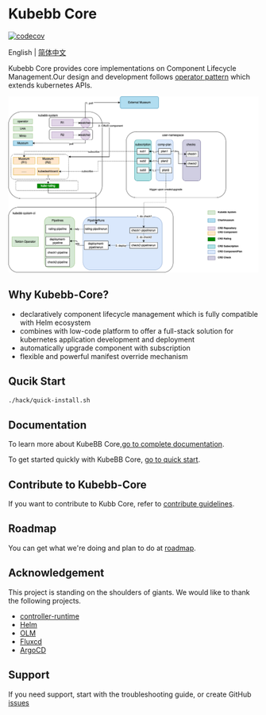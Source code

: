 # Kubebb Core

[![codecov](https://codecov.io/gh/kubebb/core/branch/main/graph/badge.svg?token=TBPAVEZV2K)](https://codecov.io/gh/kubebb/core)

English | [简体中文](./README_zh.md)

Kubebb Core provides core implementations on Component Lifecycle Management.Our design and development follows [operator pattern](https://kubernetes.io/docs/concepts/extend-kubernetes/operator/) which extends kubernetes APIs.

![arch](./assets/arch.png)

## Why Kubebb-Core?

- declaratively component lifecycle management which is fully compatible with Helm ecosystem
- combines with low-code platform to offer a full-stack solution for kubernetes application development and deployment
- automatically upgrade component with subscription
- flexible and powerful manifest override mechanism


## Qucik Start

```shell
./hack/quick-install.sh
```

## Documentation

To learn more about KubeBB Core,[go to complete documentation](https://kubebb.github.io/website/).

To get started quickly with KubeBB Core, [go to quick start](https://kubebb.github.io/website/docs/category/快速开始).

## Contribute to Kubebb-Core

If you want to contribute to Kubb Core, refer to [contribute guidelines](https://kubebb.github.io/website/docs/contribute).

## Roadmap

You can get what we're doing and plan to do at [roadmap](https://kubebb.github.io/website/docs/core/roadmap).

## Acknowledgement

This project is standing on the shoulders of giants. We would like to thank the following projects.

- [controller-runtime](https://github.com/kubernetes-sigs/controller-runtime)
- [Helm](https://helm.sh/)
- [OLM](https://github.com/operator-framework/operator-lifecycle-manager)
- [Fluxcd](https://fluxcd.io/)
- [ArgoCD](https://argoproj.github.io/argo-cd/)

## Support

If you need support, start with the troubleshooting guide, or create GitHub [issues](https://github.com/kubebb/core/issues/new)
